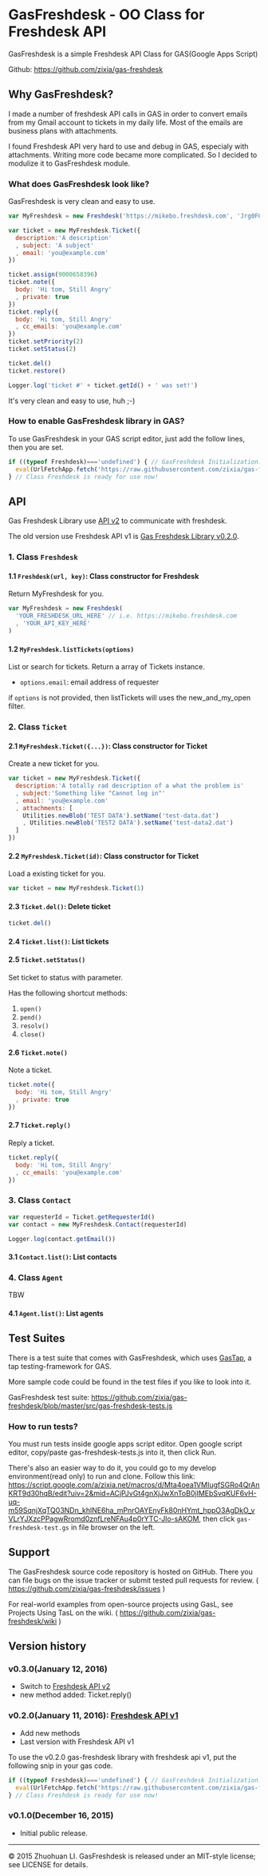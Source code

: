 # GasFreshdesk - OO Class for Freshdesk API
GasFreshdesk is a simple Freshdesk API Class for GAS(Google Apps Script)

Github: https://github.com/zixia/gas-freshdesk

## Why GasFreshdesk?

I made a number of freshdesk API calls in GAS in order to convert emails from my Gmail account to tickets in my daily life. Most of the emails are business plans with attachments.

I found Freshdesk API very hard to use and debug in GAS, especialy with attachments. Writing more code became more complicated. So I decided to modulize it to GasFreshdesk module.

### What does GasFreshdesk look like?

GasFreshdesk is very clean and easy to use.

```javascript
var MyFreshdesk = new Freshdesk('https://mikebo.freshdesk.com', 'Jrg0FQNzX3tzuHbiFjYQ')

var ticket = new MyFreshdesk.Ticket({
  description:'A description'
  , subject: 'A subject'
  , email: 'you@example.com'
})

ticket.assign(9000658396)
ticket.note({
  body: 'Hi tom, Still Angry'
  , private: true
})
ticket.reply({
  body: 'Hi tom, Still Angry'
  , cc_emails: 'you@example.com' 
})
ticket.setPriority(2)
ticket.setStatus(2)

ticket.del()
ticket.restore()

Logger.log('ticket #' + ticket.getId() + ' was set!')
```

It's very clean and easy to use, huh ;-)

### How to enable GasFreshdesk library in GAS?

To use GasFreshdesk in your GAS script editor, just add the follow lines, then you are set.

```javascript
if ((typeof Freshdesk)==='undefined') { // GasFreshdesk Initialization. (only if not initialized yet.)
  eval(UrlFetchApp.fetch('https://raw.githubusercontent.com/zixia/gas-freshdesk/master/src/gas-freshdesk-lib.js').getContentText())
} // Class Freshdesk is ready for use now!

```

## API

Gas Freshdesk Library use [API v2](http://developer.freshdesk.com/api/) to communicate with freshdesk.

The old version use Freshdesk API v1 is [Gas Freshdesk Library v0.2.0](#v0.2.0).

### 1. Class `Freshdesk`


#### 1.1 `Freshdesk(url, key)`: Class constructor for Freshdesk

Return MyFreshdesk for you.

```javascript
var MyFreshdesk = new Freshdesk(
  'YOUR_FRESHDESK_URL_HERE' // i.e. https://mikebo.freshdesk.com
  , 'YOUR_API_KEY_HERE'
)
```

#### 1.2 `MyFreshdesk.listTickets(options)`

List or search for tickets. Return a array of Tickets instance.

* `options.email`: email address of requester

if `options` is not provided, then listTickets will uses the new_and_my_open filter.

### 2. Class `Ticket`

#### 2.1 `MyFreshdesk.Ticket({...})`: Class constructor for Ticket

Create a new ticket for you.

```javascript
var ticket = new MyFreshdesk.Ticket({
  description:'A totally rad description of a what the problem is'
  , subject:'Something like "Cannot log in"'
  , email: 'you@example.com'
  , attachments: [ 
    Utilities.newBlob('TEST DATA').setName('test-data.dat')
    , Utilities.newBlob('TEST2 DATA').setName('test-data2.dat')
  ]
})
```

#### 2.2 `MyFreshdesk.Ticket(id)`: Class constructor for Ticket

Load a existing ticket for you.

```javascript
var ticket = new MyFreshdesk.Ticket(1)
```

#### 2.3 `Ticket.del()`: Delete ticket

```javascript
ticket.del()
```

#### 2.4 `Ticket.list()`: List tickets

#### 2.5 `Ticket.setStatus()`

Set ticket to status with parameter.

Has the following shortcut methods:

1. `open()`
1. `pend()`
1. `resolv()`
1. `close()`

#### 2.6 `Ticket.note()`

Note a ticket.

```javascript
ticket.note({
  body: 'Hi tom, Still Angry'
  , private: true
})
```

#### 2.7 `Ticket.reply()`

Reply a ticket.

```javascript
ticket.reply({
  body: 'Hi tom, Still Angry'
  , cc_emails: 'you@example.com' 
})
```
### 3. Class `Contact`

```javascript
var requesterId = Ticket.getRequesterId()
var contact = new MyFreshdesk.Contact(requesterId)

Logger.log(contact.getEmail())
```

#### 3.1 `Contact.list()`: List contacts


### 4. Class `Agent`

TBW

#### 4.1 `Agent.list()`: List agents

## Test Suites

There is a test suite that comes with GasFreshdesk, which uses [GasTap](https://github.com/zixia/gast), a tap testing-framework for GAS.

More sample code could be found in the test files if you like to look into it. 

GasFreshdesk test suite: https://github.com/zixia/gas-freshdesk/blob/master/src/gas-freshdesk-tests.js

### How to run tests?

You must run tests inside google apps script editor. Open google script editor, copy/paste gas-freshdesk-tests.js into it, then click Run.

There's also an easier way to do it, you could go to my develop environment(read only) to run and clone. Follow this link: https://script.google.com/a/zixia.net/macros/d/Mta4oea1VMIugfSGRo4QrAnKRT9d30hqB/edit?uiv=2&mid=ACjPJvGt4gnXjJwXnToB0jIMEbSvqKUF6vH-uq-m59SqnjXqTQ03NDn_khlNE6ha_mPnrOAYEnyFk80nHYmt_hppO3AgDkO_vVLrYJXzcPPagwRromd0znfLreNFAu4p0rYTC-Jlo-sAKOM, then click `gas-freshdesk-test.gs` in file browser on the left.

## Support

The GasFreshdesk source code repository is hosted on GitHub. There you can file bugs on the issue tracker or submit tested pull requests for review. ( https://github.com/zixia/gas-freshdesk/issues )

For real-world examples from open-source projects using GasL, see Projects Using TasL on the wiki. ( https://github.com/zixia/gas-freshdesk/wiki )

## Version history

### v0.3.0(January 12, 2016)
* Switch to [Freshdesk API v2](http://developer.freshdesk.com/api/)
* new method added: Ticket.reply() 

### v0.2.0(January 11, 2016): [Freshdesk API v1](https://freshdesk.com/api)<a name="v0.2.0"></a>
* Add new methods
* Last version with Freshdesk API v1

To use the v0.2.0 gas-freshdesk library with freshdesk api v1, put the following snip in your gas code.
```javascript
if ((typeof Freshdesk)==='undefined') { // GasFreshdesk Initialization. (only if not initialized yet.)
  eval(UrlFetchApp.fetch('https://raw.githubusercontent.com/zixia/gas-freshdesk/v0.2.0/src/gas-freshdesk-lib.js').getContentText())
} // Class Freshdesk is ready for use now!
```

### v0.1.0(December 16, 2015)
* Initial public release.

-------------------------------------------
© 2015 Zhuohuan LI. GasFreshdesk is released under an MIT-style license; see LICENSE for details.
